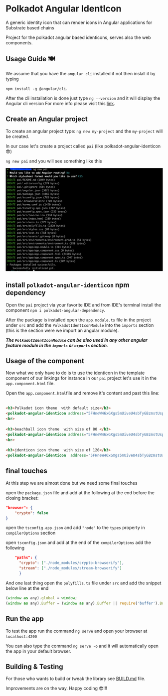 # Polkadot Angular IdentIcon

A generic identity icon that can render icons in Angular applications for Substrate based chains

Project for the polkadot angular based identicons, serves also the web components.

## Usage Guide 🍽 

We assume that you have the `angular cli` installed if not then inslall it by typing

`npm install -g @angular/cli`.

After the cli installation is done just type `ng --version` and it will display the Angular cli version
For more info please visit this [link](https://angular.io/cli).

## Create an Angular project

To create an angular project type: `ng new my-project` and the `my-project` will be created.

In our case let's create a project called `pai` (like polkadot-angular-identicon 😎)

`ng new pai` and you will see something like this 

![angular project creation](documentation/assets/create-ng-prj.png)

## install `polkadot-angular-identicon` npm dependency

Open the `pai` project via your favorite IDE and from IDE's terminal install the component
 `npm i polkadot-angular-dependency`.

After the package is installed open the `app.module.ts` file in the project under `src`  and add the `PolkadotIdentIconModule` into the `imports` section (this is the section were we import an angular module).

***The `PolkadotIdentIconModule` can be also used in any other  angular feature module in the `imports` or `exports` section***.

## Usage of the component

Now what we only have to do is to use the identicon in the template component of our linkings for instance in our `pai` project let's use it in the `app.component.html` file.

Open the `app.component.html`file and remove it's content and past this line:

```html

<h3>Polkadot icon theme  with default size</h3>
<polkadot-angular-identicon address="5FHneW46xGXgs5mUiveU4sbTyGBzmstUspZC92UhjJM694ty" theme="polkadot"></polkadot-angular-identicon>
<br>

<h3>beachball icon theme  with size of 80 </h3>
<polkadot-angular-identicon address="5FHneW46xGXgs5mUiveU4sbTyGBzmstUspZC92UhjJM694ty" theme="beachball" size="80"></polkadot-angular-identicon>
<br>

<h3>jdenticon icon theme  with size of 120</h3>
<polkadot-angular-identicon  address="5FHneW46xGXgs5mUiveU4sbTyGBzmstUspZC92UhjJM694ty" theme="jdenticon" size="120"></polkadot-angular-identicon>
```

## final touches

At this step we are almost done but we need some final touches

open the `package.json` file and add at the following at the end before the closing bracket:

```json
"browser": {
    "crypto": false
}
```

open the `tsconfig.app.json` and add `"node"` to the `types` property in `compilerOptions` section

open `tsconfig.json` and add at the end of the `compilerOptions` add the following

```json
    "paths": {
      "crypto": ["./node_modules/crypto-browserify"],
      "stream": ["./node_modules/stream-browserify"]
      }
```

And one last thing open the `polyfills.ts` file under `src` and add the snippet below line at the end

```javascript
(window as any).global = window;
(window as any).Buffer = (window as any).Buffer || require('buffer').Buffer;
```

## Run the app
To test the app run the command `ng serve` and open your browser at `localhost:4200`

You can also type the command `ng serve -o` and it will automatically open the app in your default browser.

## Building & Testing

For those who wants to build or tweak the library see [BUILD.md](BUILD.md) file.


Improvements are on the way.
Happy coding 😎!!!
